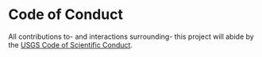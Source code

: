 # Code of Conduct

All contributions to- and interactions surrounding- this project will abide by
the [USGS Code of Scientific Conduct][1].

[1]: https://www.usgs.gov/office-of-science-quality-and-integrity/fundamental-science-practices
